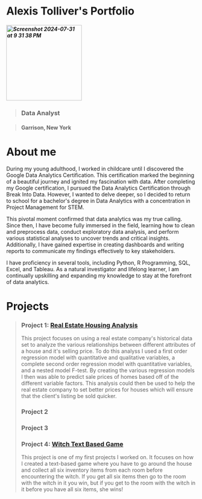 # Alexis Tolliver's Portfolio
##### <img width="200" alt="Screenshot 2024-07-31 at 9 31 38 PM" src="https://github.com/user-attachments/assets/2aca681b-f275-4c67-b673-951efdd7a442">
>
> ### Data Analyst
> 

>
> #### Garrison, New York
> 


# About me

During my young adulthood, I worked in childcare until I discovered the Google Data Analytics Certification. This certification marked the beginning of a beautiful journey and ignited my fascination with data. After completing my Google certification, I pursued the Data Analytics Certification through Break Into Data. However, I wanted to delve deeper, so I decided to return to school for a bachelor's degree in Data Analytics with a concentration in Project Management for STEM.

This pivotal moment confirmed that data analytics was my true calling. Since then, I have become fully immersed in the field, learning how to clean and preprocess data, conduct exploratory data analysis, and perform various statistical analyses to uncover trends and critical insights. Additionally, I have gained expertise in creating dashboards and writing reports to communicate my findings effectively to key stakeholders.

I have proficiency in several tools, including Python, R Programming, SQL, Excel, and Tableau. As a natural investigator and lifelong learner, I am continually upskilling and expanding my knowledge to stay at the forefront of data analytics.



# Projects

> ### Project 1: [Real Estate Housing Analysis](Project1/RealEstate.md)
> This project focuses on using a real estate company's historical data set to analyze the various relationships between different attributes of a house and it's selling price. To do this analyss I used a first order regression model with quantitative and qualitative variables, a complete second order regression model with quantitative variables, and a nested model F-test. By creating the various regression models I then was able to predict sale prices of homes based off of the different variable factors. This analysis could then be used to help the real estate company to set better prices for houses which will ensure that the client's listing be sold quicker.
>
> 
> ### Project 2
> 
> ### Project 3
>
> ### Project 4: [Witch Text Based Game](Project4/Witch.md)
> This project is one of my first projects I worked on. It focuses on how I created a text-based game where you have to go around the house and collect all six inventory items from each room before encountering the witch. If you get all six items then go to the room with the witch in it you win, but if you get to the room with the witch in it before you have all six items, she wins!
